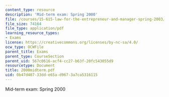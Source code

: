 ```yaml
---
content_type: resource
description: 'Mid-term exam: Spring 2000'
file: /courses/15-615-law-for-the-entrepreneur-and-manager-spring-2003/0b47d40733dde65ad9673a7ca5316115_2000midterm.pdf
file_size: 74164
file_type: application/pdf
learning_resource_types:
- Exams
license: https://creativecommons.org/licenses/by-nc-sa/4.0/
ocw_type: OCWFile
parent_title: Exams
parent_type: CourseSection
parent_uid: 567c0616-acf4-cc27-b63f-20fc543055d9
resourcetype: Document
title: 2000midterm.pdf
uid: 0b47d407-33dd-e65a-d967-3a7ca5316115
---
```

Mid-term exam: Spring 2000
